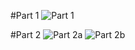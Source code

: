 #Part 1
![Part 1](https://user-images.githubusercontent.com/83181165/119238441-f1ec1400-bb5f-11eb-89e1-dd011dabc43b.png)

#Part 2
![Part 2a](https://user-images.githubusercontent.com/83181165/119238444-f6183180-bb5f-11eb-9376-718490180a1d.png)
![Part 2b](https://user-images.githubusercontent.com/83181165/119238445-f6b0c800-bb5f-11eb-99ce-80ae35a97047.png)
